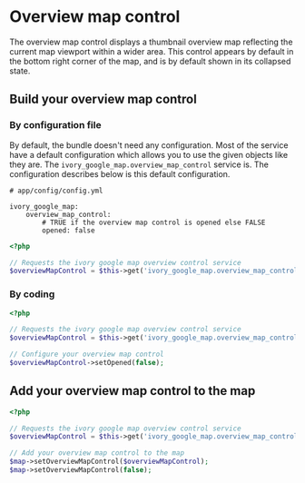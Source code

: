 # Overview map control

The overview map control displays a thumbnail overview map reflecting the current map viewport within a wider area. 
This control appears by default in the bottom right corner of the map, and is by default shown in its collapsed state.

## Build your overview map control

### By configuration file

By default, the bundle doesn't need any configuration. Most of the service have a default configuration which allows you to use the given objects like they are.
The ``ivory_google_map.overview_map_control`` service is. The configuration describes below is this default configuration.

```
# app/config/config.yml

ivory_google_map:
    overview_map_control:
        # TRUE if the overview map control is opened else FALSE
        opened: false
```

``` php
<?php

// Requests the ivory google map overview control service
$overviewMapControl = $this->get('ivory_google_map.overview_map_control');
```

### By coding

``` php
<?php

// Requests the ivory google map overview control service
$overviewMapControl = $this->get('ivory_google_map.overview_map_control');

// Configure your overview map control
$overviewMapControl->setOpened(false);
```

## Add your overview map control to the map

``` php
<?php

// Requests the ivory google map overview control service
$overviewMapControl = $this->get('ivory_google_map.overview_map_control');

// Add your overview map control to the map
$map->setOverviewMapControl($overviewMapControl);
$map->setOverviewMapControl(false);
```
